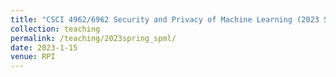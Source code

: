 ```yaml
---
title: "CSCI 4962/6962 Security and Privacy of Machine Learning (2023 Spring, RPI)"
collection: teaching
permalink: /teaching/2023spring_spml/
date: 2023-1-15
venue: RPI
---
```

